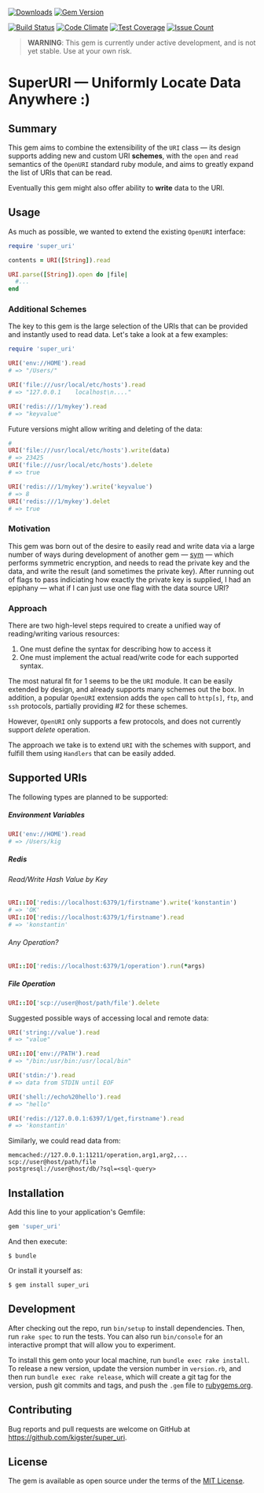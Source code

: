 [![Downloads](http://ruby-gem-downloads-badge.herokuapp.com/super_uri?type=total)](https://rubygems.org/gems/super_uri)
[![Gem Version](https://badge.fury.io/rb/super_uri.svg)](https://badge.fury.io/rb/super_uri)

[![Build Status](https://travis-ci.org/kigster/super_uri.svg?branch=master)](https://travis-ci.org/kigster/super_uri)
[![Code Climate](https://codeclimate.com/repos/588d08ab8dcb7c006a004c31/badges/fbe3044e50dfc06f7b93/gpa.svg)](https://codeclimate.com/repos/588d08ab8dcb7c006a004c31/feed)
[![Test Coverage](https://codeclimate.com/repos/588d08ab8dcb7c006a004c31/badges/fbe3044e50dfc06f7b93/coverage.svg)](https://codeclimate.com/repos/588d08ab8dcb7c006a004c31/coverage)
[![Issue Count](https://codeclimate.com/repos/588d08ab8dcb7c006a004c31/badges/fbe3044e50dfc06f7b93/issue_count.svg)](https://codeclimate.com/repos/588d08ab8dcb7c006a004c31/feed)

> **WARNING**: This gem is currently under active development, and is not yet stable. Use at your own risk.

# SuperURI — Uniformly Locate Data Anywhere :) 

## Summary

This gem aims to combine the extensibility of the `URI` class — its design supports adding new and custom URI __schemes__, with the `open` and `read` semantics of the `OpenURI` standard ruby module, and aims to greatly expand the list of URIs that can be read. 

Eventually this gem might also offer ability to **write** data to the URI.

## Usage

As much as possible, we wanted to extend the existing `OpenURI` interface:

```ruby
require 'super_uri'

contents = URI([String]).read

URI.parse([String]).open do |file|
  #...
end
```

### Additional Schemes
 
The key to this gem is the large selection of the URIs that can be provided and instantly used to read data. Let's take a look at a few examples:

```ruby
require 'super_uri'

URI('env://HOME').read
# => "/Users/"

URI('file:///usr/local/etc/hosts').read
# => "127.0.0.1    localhost\n...."

URI('redis:///1/mykey').read
# => "keyvalue"

```

Future versions might allow writing and deleting of the data:

```ruby
# 
URI('file:///usr/local/etc/hosts').write(data)
# => 23425
URI('file:///usr/local/etc/hosts').delete
# => true

URI('redis:///1/mykey').write('keyvalue')
# => 8
URI('redis:///1/mykey').delet
# => true
```


### Motivation

This gem was born out of the desire to easily read and write data via a large number of ways during development of another gem — [sym](https://github.com/kigster/sym) — which performs symmetric encryption, and needs to read the private key and the data, and write the result (and sometimes the private key). After running out of flags to pass indiciating how exactly the private key is supplied, I had an epiphany — what if I can just use one flag with the data source URI? 

### Approach

There are two high-level steps required to create a unified way of reading/writing various resources:

 1. One must define the syntax for describing how to access it
 2. One must implement the actual read/write code for each supported syntax.

The most natural fit for 1 seems to be the `URI` module. It can be easily extended by design, and already supports many schemes out the box. In addition, a popular `OpenURI` extension adds the `open` call to `http[s]`, `ftp`, and `ssh` protocols, partially providing #2 for these schemes.

However, `OpenURI` only supports a few protocols, and does not currently support *delete* operation. 

The approach we take is to extend `URI` with the schemes with support, and fulfill them using `Handlers` that can be easily added.

## Supported URIs

The following types are planned to be supported:

##### Environment Variables

```ruby
URI('env://HOME').read
# => /Users/kig
```
##### Redis

###### Read/Write Hash Value by Key

```ruby
URI::IO['redis://localhost:6379/1/firstname').write('konstantin')
# => 'OK'
URI::IO['redis://localhost:6379/1/firstname').read
# => 'konstantin'
```

###### Any Operation?

```ruby
URI::IO['redis://localhost:6379/1/operation').run(*args)
```

##### File Operation

```ruby
URI::IO['scp://user@host/path/file').delete
```

Suggested possible ways of accessing local and remote data:

```ruby
URI('string://value').read
# => "value"

URI::IO['env://PATH').read
# => "/bin:/usr/bin:/usr/local/bin"

URI('stdin:/').read
# => data from STDIN until EOF

URI('shell://echo%20hello').read
# => "hello"

URI('redis://127.0.0.1:6397/1/get,firstname').read
# => 'konstantin'
```

Similarly, we could read data from:

    memcached://127.0.0.1:11211/operation,arg1,arg2,...
    scp://user@host/path/file        
    postgresql://user@host/db/?sql=<sql-query>

## Installation

Add this line to your application's Gemfile:

```ruby
gem 'super_uri'
```

And then execute:

    $ bundle

Or install it yourself as:

    $ gem install super_uri


## Development

After checking out the repo, run `bin/setup` to install dependencies. Then, run `rake spec` to run the tests. You can also run `bin/console` for an interactive prompt that will allow you to experiment.

To install this gem onto your local machine, run `bundle exec rake install`. To release a new version, update the version number in `version.rb`, and then run `bundle exec rake release`, which will create a git tag for the version, push git commits and tags, and push the `.gem` file to [rubygems.org](https://rubygems.org).

## Contributing

Bug reports and pull requests are welcome on GitHub at https://github.com/kigster/super_uri.


## License

The gem is available as open source under the terms of the [MIT License](http://opensource.org/licenses/MIT).

